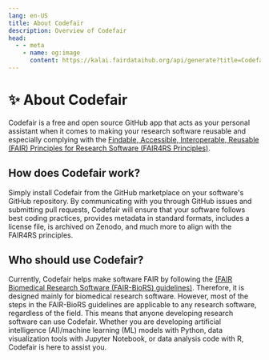 ```yaml
---
lang: en-US
title: About Codefair
description: Overview of Codefair
head:
  - - meta
    - name: og:image
      content: https://kalai.fairdataihub.org/api/generate?title=Codefair%20Documentation&description=About%20Codefair&app=codefair&org=fairdataihub
---
```


# :sparkles: About Codefair

Codefair is a free and open source GitHub app that acts as your personal assistant when it comes to making your research software reusable and especially complying with the [Findable, Accessible, Interoperable, Reusable (FAIR) Principles for Research Software (FAIR4RS Principles)](https://www.nature.com/articles/s41597-022-01710-x).

<!-- ![dashboard](/dashboard.png){width=10%}
![metadata-editor](/metadata-ui.png){width=10%} -->

## How does Codefair work?

Simply install Codefair from the GitHub marketplace on your software's GitHub repository. By communicating with you through GitHub issues and submitting pull requests, Codefair will ensure that your software follows best coding practices, provides metadata in standard formats, includes a license file, is archived on Zenodo, and much more to align with the FAIR4RS principles.

## Who should use Codefair?

Currently, Codefair helps make software FAIR by following the [(FAIR Biomedical Research Software (FAIR-BioRS) guidelines)](https://fair-biors.org/). Therefore, it is designed mainly for biomedical research software. However, most of the steps in the FAIR-BioRS guidelines are applicable to any research software, regardless of the field. This means that anyone developing research software can use Codefair. Whether you are developing artificial intelligence (AI)/machine learning (ML) models with Python, data visualization tools with Jupyter Notebook, or data analysis code with R, Codefair is here to assist you.
